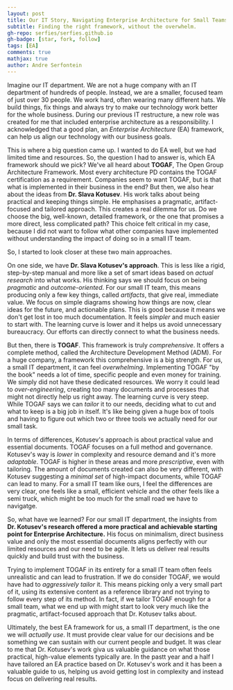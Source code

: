 ```yaml
---
layout: post
title: Our IT Story, Navigating Enterprise Architecture for Small Teams
subtitle: Finding the right framework, without the overwhelm.
gh-repo: serfies/serfies.github.io
gh-badge: [star, fork, follow]
tags: [EA]
comments: true
mathjax: true
author: Andre Serfontein
---
```


Imagine our IT department. We are not a huge company with an IT department of hundreds of people. Instead, we are a smaller, focused team of just over 30 people. We work hard, often wearing many different hats. We build things, fix things and always try to make our technology work better for the whole business. During our previous IT restructure, a new role was created for me that included enterprise architecture as a responsibility. I acknowledged that a good plan, an *Enterprise Architecture* (EA) framework, can help us align our technology with our business goals.

This is where a big question came up. I wanted to do EA well, but we had limited time and resources. So, the question I had to answer is, which EA framework should we pick? We've all heard about **TOGAF**, The Open Group Architecture Framework. Most every architecture PD contains the TOGAF certification as a requirement. Companies seem to want TOGAF, but is that what is implemented in their business in the end? But then, we also hear about the ideas from **Dr. Slava Kotusev**. His work talks about being practical and keeping things simple. He emphasises a pragmatic, artifact-focused and tailored approach. This creates a real dilemma for us. Do we choose the big, well-known, detailed framework, or the one that promises a more direct, less complicated path? This choice felt critical in my case, because I did not want to follow what other companies have implemented without understanding the impact of doing so in a small IT team.

So, I started to look closer at these two main approaches.

On one side, we have **Dr. Slava Kotusev's approach**. This is less like a rigid, step-by-step manual and more like a set of smart ideas based on *actual research* into what works. His thinking says we should focus on being *pragmatic* and *outcome-oriented*. For our small IT team, this means producing only a few key things, called *artifacts*, that give real, immediate value. We focus on simple diagrams showing how things are now, clear ideas for the future, and actionable plans. This is good because it means we don't get lost in too much documentation. It feels *simpler* and much easier to start with. The learning curve is lower and it helps us avoid unnecessary bureaucracy. Our efforts can directly connect to what the business needs.

But then, there is **TOGAF**. This framework is truly *comprehensive*. It offers a complete method, called the Architecture Development Method (ADM). For a huge company, a framework this comprehensive is a big strength. For us, a small IT department, it can feel *overwhelming*. Implementing TOGAF "by the book" needs a lot of time, specific people and even money for training. We simply did not have these dedicated resources. We worry it could lead to *over-engineering*, creating too many documents and processes that might not directly help us right away. The learning curve is very steep. While TOGAF says we can *tailor* it to our needs, deciding what to cut and what to keep is a big job in itself. It's like being given a huge box of tools and having to figure out which two or three tools we actually need for our small task.

In terms of differences, Kotusev's approach is about practical value and essential documents. TOGAF focuses on a full method and governance. Kotusev's way is *lower* in complexity and resource demand and it's more *adaptable*. TOGAF is higher in these areas and more *prescriptive*, even with tailoring. The amount of documents created can also be very different, with Kotusev suggesting a *minimal set* of high-impact documents, while TOGAF can lead to many. For a small IT team like ours, I feel the differences are very clear, one feels like a small, efficient vehicle and the other feels like a semi truck, which might be too much for the small road we have to navigatge.

So, what have we learned? For our small IT department, the insights from **Dr. Kotusev's research offered a more practical and achievable starting point for Enterprise Architecture.** His focus on minimalism, direct business value and only the most essential documents aligns perfectly with our limited resources and our need to be agile. It lets us deliver real results quickly and build trust with the business.

Trying to implement TOGAF in its entirety for a small IT team often feels unrealistic and can lead to frustration. If we do consider TOGAF, we would have had to *aggressively tailor* it. This means picking only a very small part of it, using its extensive content as a reference library and not trying to follow every step of its method. In fact, if we tailor TOGAF enough for a small team, what we end up with might start to look very much like the pragmatic, artifact-focused approach that Dr. Kotusev talks about.

Ultimately, the best EA framework for us, a small IT department, is the one we will *actually use*. It must provide clear value for our decisions and be something we can sustain with our current people and budget. It was clear to me that Dr. Kotusev's work giva us valuable guidance on what those practical, high-value elements typically are. In the pastt year and a half I have tailored an EA practice based on Dr. Kotusev's work and it has been a valuable guide to us, helping us avoid getting lost in complexity and instead focus on delivering real results.